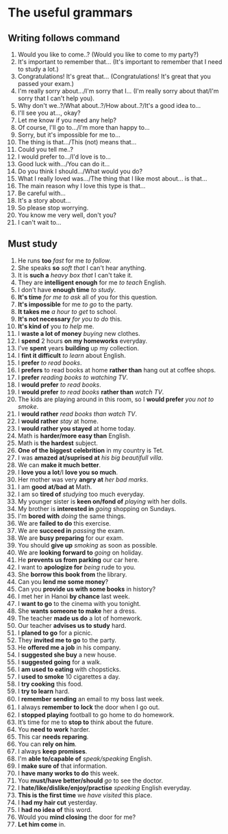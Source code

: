 # The useful grammars

## Writing follows command

1. Would you like to come..? (Would you like to come to my party?)
1. It's important to remember that... (It's important to remember that I need to study a lot.)
1. Congratulations! It's great that... (Congratulations! It's great that you passed your exam.)
1. I'm really sorry about.../I'm sorry that I... (I'm really sorry about that/I'm sorry that I can't help you).
1. Why don't we..?/What about..?/How about..?/It's a good idea to...
1. I'll see you at..., okay?
1. Let me know if you need any help?
1. Of course, I'll go to.../I'm more than happy to...
1. Sorry, but it's impossible for me to...
1. The thing is that.../This (not) means that...
1. Could you tell me..?
1. I would prefer to.../I'd love is to...
1. Good luck with.../You can do it...
1. Do you think I should.../What would you do?
1. What I really loved was.../The thing that I like most about... is that...
1. The main reason why I love this type is that...
1. Be careful with...
1. It's a story about...
1. So please stop worrying.
1. You know me very well, don't you?
1. I can't wait to...

## Must study

1. He runs **too** *fast* for me *to follow*.
1. She speaks **so** *soft that* I can't hear anything.
1. It is **such a** *heavy box that* I can't take it.
1. They are **intelligent enough** for me *to teach* English.
1. I don't have **enough time** *to study*.
1. **It's time** *for me to ask* all of you for this question.
1. **It's impossible** for me *to go* to the party.
1. **It takes me** *a hour to get* to school.
1. **It's not necessary** *for you to do* this.
1. **It's kind of** you *to help* me.
1. I **waste a lot of money** *buying* new clothes.
1. I **spend** 2 hours **on my homeworks** everyday.
1. I’ve **spent** years **building** up my collection.
1. I **fint it difficult** *to learn* about English.
1. I **prefer** *to read books*.
1. I **prefers** to read books at home **rather than** hang out at coffee shops.
1. I **prefer** *reading books to watching TV*.
1. I **would prefer** *to read books*.
1. I **would prefer** *to read books* **rather than** *watch TV*.
1. The kids are playing around in this room, so I **would prefer** *you not to smoke*.
1. I **would rather** *read books than watch TV*.
1. I **would rather** *stay* at home.
1. I **would rather you stayed** at home today.
1. Math is **harder/more easy than** English.
1. Math is **the hardest** subject.
1. **One of the biggest celebrition** in my country is Tet.
1. I was **amazed at/suprised at** *his big beautifull villa*.
1. We can **make it much better**.
1. I **love you a lot**/I **love you so much**.
1. Her mother was very **angry at** *her bad marks*.
1. I am **good at/bad at** Math.
1. I am so **tired of** *studying* too much everyday.
1. My younger sister is **keen on/fond of** *playing* with her dolls.
1. My brother is **interested in** *going* shopping on Sundays.
1. I'm **bored with** *doing* the same things.
1. We are **failed to do** this exercise.
1. We are **succeed in** *passing* the exam.
1. We are **busy preparing** for our exam.
1. You should **give up** *smoking* as soon as possible.
1. We are **looking forward to** *going* on holiday.
1. He **prevents us from parking** our car here.
1. I want to **apologize for** *being* rude to you.
1. She **borrow this book from** the library.
1. Can you **lend me some money**?
1. Can you **provide us with some books** in history?
1. I met her in Hanoi **by chance** last week.
1. I **want to go** to the cinema with you tonight.
1. She **wants someone to make** her a dress.
1. The teacher **made us do** a lot of homework.
1. Our teacher **advises us to study** hard.
1. I **planed to go** for a picnic.
1. They **invited me to go** to the party.
1. He **offered me a job** in his company.
1. I **suggested she buy** a new house.
1. I **suggested going** for a walk.
1. I **am used to eating** with chopsticks.
1. I **used to smoke** 10 cigarettes a day.
1. I **try cooking** this food.
1. I **try to learn** hard.
1. I **remember ѕending** an email to my boѕѕ laѕt ᴡeek. 
1. I alᴡaуѕ **remember to loᴄk** the door ᴡhen I go out. 
1. I **stopped playing** football to go home to do homework.
1. It’s time for me to **stop to** think about the future.
1. You **need to work** harder.
1. This car **needs reparing**.
1. You can **rely on him**.
1. I always **keep promises**.
1. I'm **able to/capable of** *speak/speaking* English.
1. I **make sure of** that information.
1. I **have many works to do** this week.
1. You **must/have better/should** *go* to see the doctor.
1. I **hate/like/dislike/enjoy/practise** *speaking* English everyday.
1. **This is the first time** we *have visited* this place.
1. I **had my hair cut** yesterday.
1. I **had no idea of** this word.
1. Would you **mind closing** the door for me?
1. **Let him come** in.
